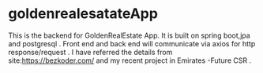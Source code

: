 # goldenrealesatateApp
 This is the backend for GoldenRealEstate App.
 It is built on spring boot,jpa and postgresql .
 Front end and back end will communicate via axios for http response/request .
 I have referred the details from  site:https://bezkoder.com/ and my recent project in Emirates -Future CSR .
 
